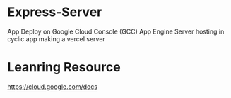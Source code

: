 # Express-Server
App Deploy on Google Cloud Console (GCC) App Engine
Server hosting in cyclic app
making a vercel server
# Leanring Resource
https://cloud.google.com/docs

